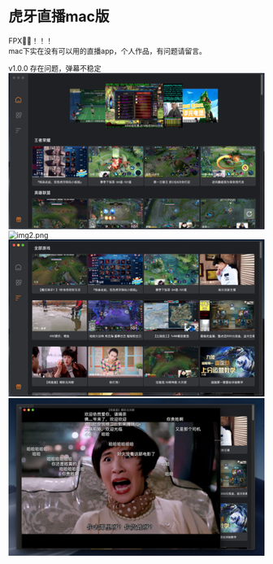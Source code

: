# 虎牙直播mac版
FPX🐂🍺！！！  
mac下实在没有可以用的直播app，个人作品，有问题请留言。

v1.0.0
存在问题，弹幕不稳定
![img1.png](screenshot/img1.png)  
![img2.png](screenshot/img2.png)  
![img3.png](screenshot/img3.png)  
![img4.png](screenshot/img4.png)  


